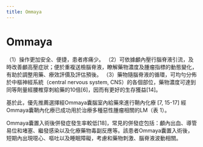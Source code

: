 ```yaml
---
title: Ommaya
---
```

# Ommaya

（1）操作更加安全、便捷，患者疼痛少。
（2）可依據顱內壓行腦脊液引流，及時改善顱高壓症狀；便於重複送檢腦脊液，瞭解藥物濃度及腫瘤指標的動態變化，有助於調整用藥、療效評價及評估預後。
（3）藥物隨腦脊液的循環，可均勻分佈於中樞神經系統（central nervous system, CNS）的各個部位，藥物濃度可達到同等劑量經腰椎穿刺給藥的10倍[6]，因而有更好的生存獲益[14]。

基於此，優先推薦選擇經Ommaya囊腦室內給藥來進行鞘內化療 [7, 15-17] 經Ommaya囊鞘內化療已成功用於治療多種惡性腫瘤相關的LM（表 1）。

Ommaya囊置入術後併發症發生率較低[18]，常見的併發症包括：顱內出血、導管易位和堵塞、繼發感染以及化療藥物毒副反應等。該患者Ommaya囊置入術後，短期內出現噁心、嘔吐以及睡眠障礙，考慮和藥物刺激、腦脊液波動相關。
